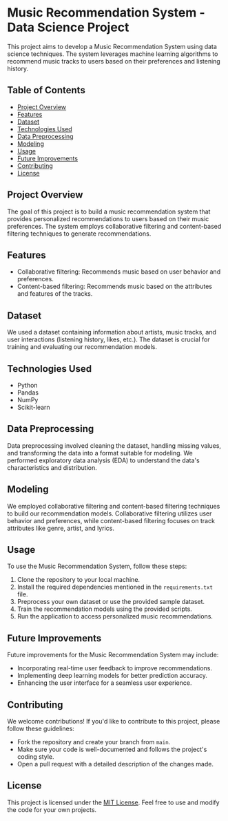 # Music Recommendation System - Data Science Project

This project aims to develop a Music Recommendation System using data science techniques. The system leverages machine learning algorithms to recommend music tracks to users based on their preferences and listening history.

## Table of Contents

- [Project Overview](#project-overview)
- [Features](#features)
- [Dataset](#dataset)
- [Technologies Used](#technologies-used)
- [Data Preprocessing](#data-preprocessing)
- [Modeling](#modeling)
- [Usage](#usage)
- [Future Improvements](#future-improvements)
- [Contributing](#contributing)
- [License](#license)

## Project Overview

The goal of this project is to build a music recommendation system that provides personalized recommendations to users based on their music preferences. The system employs collaborative filtering and content-based filtering techniques to generate recommendations.

## Features

- Collaborative filtering: Recommends music based on user behavior and preferences.
- Content-based filtering: Recommends music based on the attributes and features of the tracks.

## Dataset

We used a dataset containing information about artists, music tracks, and user interactions (listening history, likes, etc.). The dataset is crucial for training and evaluating our recommendation models.

## Technologies Used

- Python
- Pandas
- NumPy
- Scikit-learn

## Data Preprocessing

Data preprocessing involved cleaning the dataset, handling missing values, and transforming the data into a format suitable for modeling. We performed exploratory data analysis (EDA) to understand the data's characteristics and distribution.

## Modeling

We employed collaborative filtering and content-based filtering techniques to build our recommendation models. Collaborative filtering utilizes user behavior and preferences, while content-based filtering focuses on track attributes like genre, artist, and lyrics.

## Usage

To use the Music Recommendation System, follow these steps:
1. Clone the repository to your local machine.
2. Install the required dependencies mentioned in the `requirements.txt` file.
3. Preprocess your own dataset or use the provided sample dataset.
4. Train the recommendation models using the provided scripts.
5. Run the application to access personalized music recommendations.

## Future Improvements

Future improvements for the Music Recommendation System may include:
- Incorporating real-time user feedback to improve recommendations.
- Implementing deep learning models for better prediction accuracy.
- Enhancing the user interface for a seamless user experience.

## Contributing

We welcome contributions! If you'd like to contribute to this project, please follow these guidelines:
- Fork the repository and create your branch from `main`.
- Make sure your code is well-documented and follows the project's coding style.
- Open a pull request with a detailed description of the changes made.

## License

This project is licensed under the [MIT License](LICENSE). Feel free to use and modify the code for your own projects.